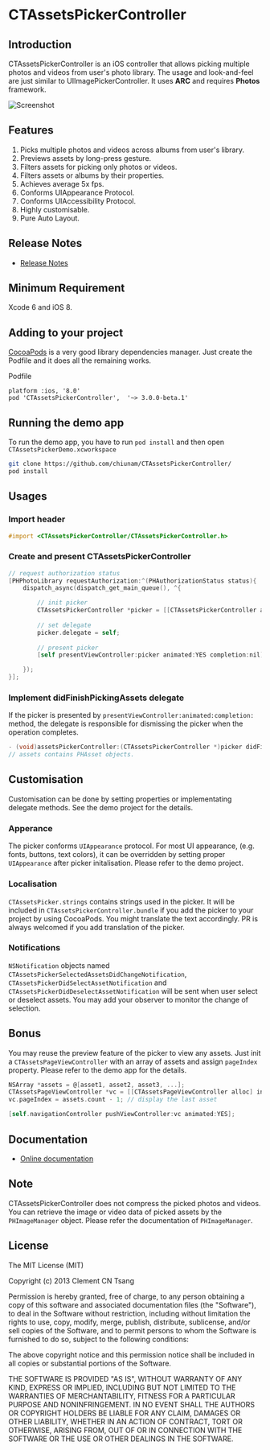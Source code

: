 # CTAssetsPickerController

## Introduction

CTAssetsPickerController is an iOS controller that allows picking multiple photos and videos from user's photo library. The usage and look-and-feel are just similar to UIImagePickerController. It uses **ARC** and requires **Photos** framework.

![Screenshot](Screenshot.png "Screenshot")

## Features
1. Picks multiple photos and videos across albums from user's library.
2. Previews assets by long-press gesture.
3. Filters assets for picking only photos or videos.
4. Filters assets or albums by their properties.
5. Achieves average 5x fps.
6. Conforms UIAppearance Protocol.
7. Conforms UIAccessibility Protocol.
8. Highly customisable.
9. Pure Auto Layout.

## Release Notes
* [Release Notes](https://github.com/chiunam/CTAssetsPickerController/releases)

## Minimum Requirement
Xcode 6 and iOS 8.

## Adding to your project
[CocoaPods](http://cocoapods.org) is a very good library dependencies manager. Just create the Podfile and it does all the remaining works.  

Podfile
````
platform :ios, '8.0'
pod 'CTAssetsPickerController',  '~> 3.0.0-beta.1'
````

## Running the demo app

To run the demo app, you have to run `pod install` and then open `CTAssetsPickerDemo.xcworkspace`
````bash
git clone https://github.com/chiunam/CTAssetsPickerController/
pod install
````

## Usages

### Import header

```` objective-c
#import <CTAssetsPickerController/CTAssetsPickerController.h>
````

### Create and present CTAssetsPickerController

```` objective-c
// request authorization status
[PHPhotoLibrary requestAuthorization:^(PHAuthorizationStatus status){
    dispatch_async(dispatch_get_main_queue(), ^{

        // init picker
        CTAssetsPickerController *picker = [[CTAssetsPickerController alloc] init];
        
        // set delegate
        picker.delegate = self;
        
        // present picker
        [self presentViewController:picker animated:YES completion:nil];

    });
}];
````

### Implement didFinishPickingAssets delegate

If the picker is presented by `presentViewController:animated:completion:` method, the delegate is responsible for dismissing the picker when the operation completes.

```` objective-c
- (void)assetsPickerController:(CTAssetsPickerController *)picker didFinishPickingAssets:(NSArray *)assets;
// assets contains PHAsset objects.
````

## Customisation

Customisation can be done by setting properties or implementating delegate methods. See the demo project for the details.

### Apperance

The picker conforms `UIAppearance` protocol. For most UI appearance, (e.g. fonts, buttons, text colors), it can be overridden by setting proper `UIAppearance` after picker initalisation. Please refer to the demo project.

### Localisation

`CTAssetsPicker.strings` contains strings used in the picker. It will be included in `CTAssetsPickerController.bundle` if you add the picker to your project by using CocoaPods. You might translate the text accordingly. PR is always welcomed if you add translation of the picker.

### Notifications

`NSNotification` objects named `CTAssetsPickerSelectedAssetsDidChangeNotification`, `CTAssetsPickerDidSelectAssetNotification` and `CTAssetsPickerDidDeselectAssetNotification` will be sent when user select or deselect assets. You may add your observer to monitor the change of selection.

## Bonus

You may reuse the preview feature of the picker to view any assets. Just init a `CTAssetsPageViewController` with an array of assets and assign `pageIndex` property. Please refer to the demo app for the details.

```` objective-c
NSArray *assets = @[asset1, asset2, asset3, ...];
CTAssetsPageViewController *vc = [[CTAssetsPageViewController alloc] initWithAssets:assets];
vc.pageIndex = assets.count - 1; // display the last asset 

[self.navigationController pushViewController:vc animated:YES];
````    


## Documentation
* [Online documentation](http://cocoadocs.org/docsets/CTAssetsPickerController/)


## Note
CTAssetsPickerController does not compress the picked photos and videos. You can retrieve the image or video data of picked assets by the `PHImageManager` object. Please refer the documentation of `PHImageManager`.


## License

 The MIT License (MIT)

 Copyright (c) 2013 Clement CN Tsang

 Permission is hereby granted, free of charge, to any person obtaining a copy
 of this software and associated documentation files (the "Software"), to deal
 in the Software without restriction, including without limitation the rights
 to use, copy, modify, merge, publish, distribute, sublicense, and/or sell
 copies of the Software, and to permit persons to whom the Software is
 furnished to do so, subject to the following conditions:

 The above copyright notice and this permission notice shall be included in
 all copies or substantial portions of the Software.

 THE SOFTWARE IS PROVIDED "AS IS", WITHOUT WARRANTY OF ANY KIND, EXPRESS OR
 IMPLIED, INCLUDING BUT NOT LIMITED TO THE WARRANTIES OF MERCHANTABILITY,
 FITNESS FOR A PARTICULAR PURPOSE AND NONINFRINGEMENT. IN NO EVENT SHALL THE
 AUTHORS OR COPYRIGHT HOLDERS BE LIABLE FOR ANY CLAIM, DAMAGES OR OTHER
 LIABILITY, WHETHER IN AN ACTION OF CONTRACT, TORT OR OTHERWISE, ARISING FROM,
 OUT OF OR IN CONNECTION WITH THE SOFTWARE OR THE USE OR OTHER DEALINGS IN
 THE SOFTWARE.
